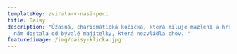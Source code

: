 ```yaml
---
templateKey: zvirata-v-nasi-peci
title: Daisy
description: "Úžasná, charismatická kočička, která miluje mazlení a hračky se k
  nám dostala od bývalé majitelky, která nezvládla chov. "
featuredimage: /img/daisy-klicka.jpg
---
```

